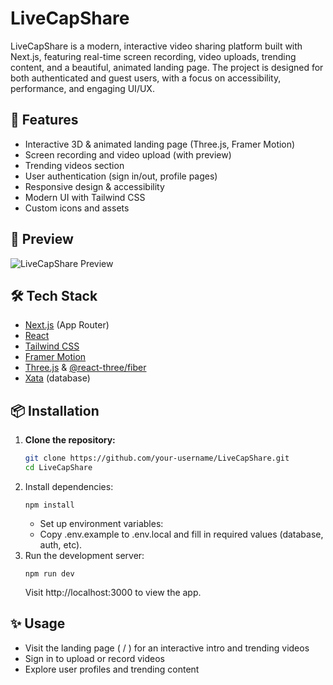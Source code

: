 # LiveCapShare

LiveCapShare is a modern, interactive video sharing platform built with Next.js, featuring real-time screen recording, video uploads, trending content, and a beautiful, animated landing page. The project is designed for both authenticated and guest users, with a focus on accessibility, performance, and engaging UI/UX.

## 🚀 Features
- Interactive 3D & animated landing page (Three.js, Framer Motion)
- Screen recording and video upload (with preview)
- Trending videos section
- User authentication (sign in/out, profile pages)
- Responsive design & accessibility
- Modern UI with Tailwind CSS
- Custom icons and assets

## 🎥 Preview
![LiveCapShare Preview](https://github.com/user-attachments/assets/f2d0846e-faca-4c11-ab37-21fd95877049)

## 🛠️ Tech Stack
- [Next.js](https://nextjs.org/) (App Router)
- [React](https://react.dev/)
- [Tailwind CSS](https://tailwindcss.com/)
- [Framer Motion](https://www.framer.com/motion/)
- [Three.js](https://threejs.org/) & [@react-three/fiber](https://docs.pmnd.rs/react-three-fiber/getting-started/introduction)
- [Xata](https://xata.io/) (database)

## 📦 Installation
1. **Clone the repository:**
   ```bash
   git clone https://github.com/your-username/LiveCapShare.git
   cd LiveCapShare
2. Install dependencies:
   ```
   npm install
   ```
    - Set up environment variables:
    - Copy .env.example to .env.local and fill in required values (database, auth, etc).
3. Run the development server:
   ```
   npm run dev
   ```
   Visit http://localhost:3000 to view the app.

## ✨ Usage
- Visit the landing page ( / ) for an interactive intro and trending videos
- Sign in to upload or record videos
- Explore user profiles and trending content
